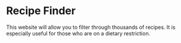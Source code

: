 # Recipe Finder
This website will allow you to filter through thousands of recipes. It is especially useful for those who are on a dietary restriction.
